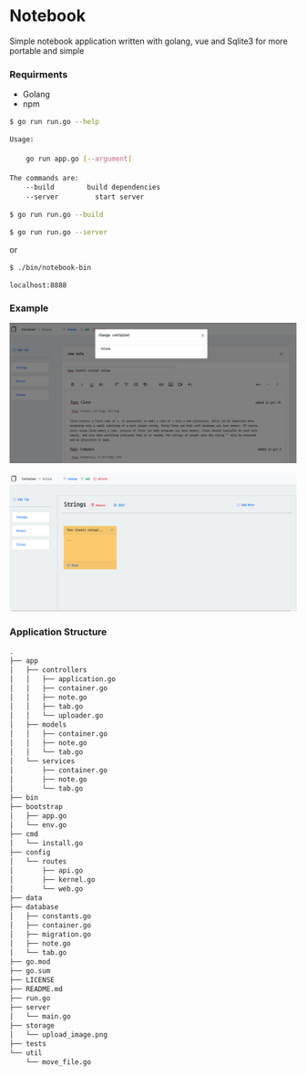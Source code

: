 # Notebook

Simple notebook application written with golang, vue and Sqlite3 for more portable and simple



### Requirments
- Golang
- npm



```bash
$ go run run.go --help
```

```bash
Usage:

	go run app.go [--argument]

The commands are:
	--build        build dependencies
	--server	     start server
```

```bash
$ go run run.go --build
```

```bash
$ go run run.go --server
```
or

```bash
$ ./bin/notebook-bin
```

```
localhost:8888
```

### Example

![Screenshot](https://raw.githubusercontent.com/magdyismail88/notebook/master/assets/screenshot-01.png?raw=true")

![Screenshot](https://raw.githubusercontent.com/magdyismail88/notebook/master/assets/screenshot-02.png?raw=true")


### Application Structure

```
.
├── app
│   ├── controllers
│   │   ├── application.go
│   │   ├── container.go
│   │   ├── note.go
│   │   ├── tab.go
│   │   └── uploader.go
│   ├── models
│   │   ├── container.go
│   │   ├── note.go
│   │   └── tab.go
│   └── services
│       ├── container.go
│       ├── note.go
│       └── tab.go
├── bin
├── bootstrap
│   ├── app.go
│   └── env.go
├── cmd
│   └── install.go
├── config
│   └── routes
│       ├── api.go
│       ├── kernel.go
│       └── web.go
├── data
├── database
│   ├── constants.go
│   ├── container.go
│   ├── migration.go
│   ├── note.go
│   └── tab.go
├── go.mod
├── go.sum
├── LICENSE
├── README.md
├── run.go
├── server
│   └── main.go
├── storage
│   └── upload_image.png
├── tests
└── util
    └── move_file.go
```
